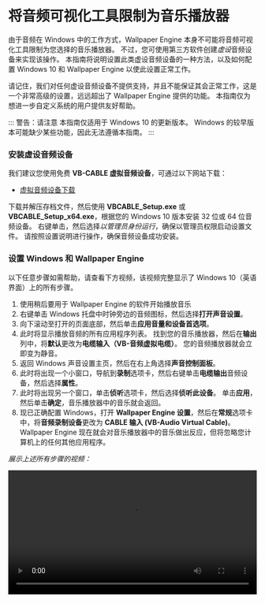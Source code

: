 # 将音频可视化工具限制为音乐播放器

由于音频在 Windows 中的工作方式，Wallpaper Engine 本身不可能将音频可视化工具限制为您选择的音乐播放器。 不过，您可使用第三方软件创建*虚设*音频设备来实现该操作。 本指南将说明设置此类虚设音频设备的一种方法，以及如何配置 Windows 10 和 Wallpaper Engine 以使此设置正常工作。

请记住，我们对任何虚设音频设备不提供支持，并且不能保证其会正常工作，这是一个非常高级的设置，远远超出了 Wallpaper Engine 提供的功能。 本指南仅为想进一步自定义系统的用户提供友好帮助。

::: 警告：请注意 本指南仅适用于 Windows 10 的更新版本。 Windows 的较早版本可能缺少某些功能，因此无法遵循本指南。
:::

### 安装虚设音频设备

我们建议您使用免费 **VB-CABLE 虚拟音频设备**，可通过以下网站下载：

* [虚拟音频设备下载](https://www.vb-audio.com/Cable/)

下载并解压存档文件，然后使用 **VBCABLE_Setup.exe** 或 **VBCABLE_Setup_x64.exe**，根据您的 Windows 10 版本安装 32 位或 64 位音频设备。 右键单击，然后选择*以管理员身份运行*，确保以管理员权限启动设置文件。 请按照设置说明进行操作，确保音频设备成功安装。

### 设置 Windows 和 Wallpaper Engine

以下任意步骤如需帮助，请查看下方视频，该视频完整显示了 Windows 10（英语界面）上的所有步骤。

1. 使用稍后要用于 Wallpaper Engine 的软件开始播放音乐
2. 右键单击 Windows 托盘中时钟旁边的音频图标，然后选择**打开声音设置**。
3. 向下滚动至打开的页面底部，然后单击**应用音量和设备首选项**。
4. 此时将显示播放音频的所有应用程序列表。 找到您的音乐播放器，然后在**输出**列中，将**默认**更改为**电缆输入（VB-音频虚拟电缆）**。 您的音频播放器就会立即变为静音。
5. 返回 Windows 声音设置主页，然后在右上角选择**声音控制面板**。
6. 此时将出现一个小窗口，导航到**录制**选项卡，然后右键单击**电缆输出**音频设备，然后选择**属性**。
7. 此时将出现另一个窗口，单击**侦听**选项卡，然后选择**侦听此设备**。 单击**应用**，然后单击**确定**，音乐播放器中的音乐就会返回。
8. 现已正确配置 Windows，打开 **Wallpaper Engine 设置**，然后在**常规**选项卡中，将**音频录制设备**更改为 **CABLE 输入 (VB-Audio Virtual Cable)**。 Wallpaper Engine 现在就会对音乐播放器中的音乐做出反应，但将忽略您计算机上的任何其他应用程序。

*展示上述所有步骤的视频：*

<video width="100%" controls>
  <source src="/videos/audioinputdevice.mp4" type="video/mp4">
  您的浏览器不支持视频标签。
</video>
